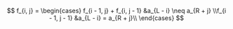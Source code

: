 $$
f_{i, j} = 
\begin{cases}
f_{i - 1, j} + f_{i, j - 1} &a_{L - i} \neq a_{R + j}
\\f_{i - 1, j - 1} &a_{L - i} = a_{R + j}\\
\end{cases}
$$